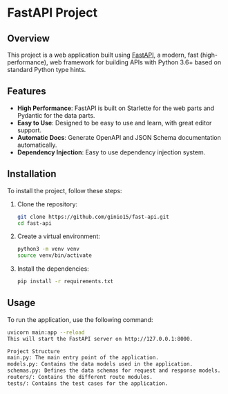 # FastAPI Project

## Overview
This project is a web application built using [FastAPI](https://fastapi.tiangolo.com/), a modern, fast (high-performance), web framework for building APIs with Python 3.6+ based on standard Python type hints.

## Features
- **High Performance**: FastAPI is built on Starlette for the web parts and Pydantic for the data parts.
- **Easy to Use**: Designed to be easy to use and learn, with great editor support.
- **Automatic Docs**: Generate OpenAPI and JSON Schema documentation automatically.
- **Dependency Injection**: Easy to use dependency injection system.

## Installation
To install the project, follow these steps:

1. Clone the repository:
    ```bash
    git clone https://github.com/ginio15/fast-api.git
    cd fast-api
    ```

2. Create a virtual environment:
    ```bash
    python3 -m venv venv
    source venv/bin/activate
    ```

3. Install the dependencies:
    ```bash
    pip install -r requirements.txt
    ```

## Usage
To run the application, use the following command:
```bash
uvicorn main:app --reload
This will start the FastAPI server on http://127.0.0.1:8000.

Project Structure
main.py: The main entry point of the application.
models.py: Contains the data models used in the application.
schemas.py: Defines the data schemas for request and response models.
routers/: Contains the different route modules.
tests/: Contains the test cases for the application.
